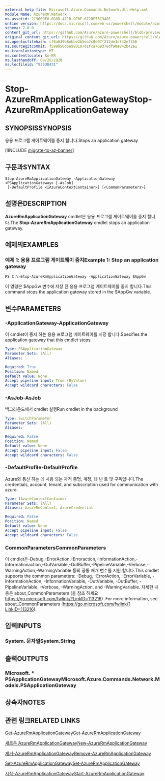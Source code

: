 ```yaml
---
external help file: Microsoft.Azure.Commands.Network.dll-Help.xml
Module Name: AzureRM.Network
ms.assetid: 2C9609E8-0D8B-471B-9F0E-672BF55C3A0E
online version: https://docs.microsoft.com/en-us/powershell/module/azurerm.network/stop-azurermapplicationgateway
schema: 2.0.0
content_git_url: https://github.com/Azure/azure-powershell/blob/preview/src/ResourceManager/Network/Commands.Network/help/Stop-AzureRmApplicationGateway.md
original_content_git_url: https://github.com/Azure/azure-powershell/blob/preview/src/ResourceManager/Network/Commands.Network/help/Stop-AzureRmApplicationGateway.md
ms.openlocfilehash: cf8a639b6ebbe2b5ea7c0e07f212de3c742e7556
ms.sourcegitcommit: f599b50d5e980197d1fca769378df90a842b42a1
ms.translationtype: MT
ms.contentlocale: ko-KR
ms.lasthandoff: 08/20/2020
ms.locfileid: "93530431"
---
```

# <span data-ttu-id="ac9e3-101">Stop-AzureRmApplicationGateway</span><span class="sxs-lookup"><span data-stu-id="ac9e3-101">Stop-AzureRmApplicationGateway</span></span>

## <span data-ttu-id="ac9e3-102">SYNOPSIS</span><span class="sxs-lookup"><span data-stu-id="ac9e3-102">SYNOPSIS</span></span>
<span data-ttu-id="ac9e3-103">응용 프로그램 게이트웨이를 중지 합니다.</span><span class="sxs-lookup"><span data-stu-id="ac9e3-103">Stops an application gateway</span></span>

[!INCLUDE [migrate-to-az-banner](../../includes/migrate-to-az-banner.md)]

## <span data-ttu-id="ac9e3-104">구문과</span><span class="sxs-lookup"><span data-stu-id="ac9e3-104">SYNTAX</span></span>

```
Stop-AzureRmApplicationGateway -ApplicationGateway <PSApplicationGateway> [-AsJob]
 [-DefaultProfile <IAzureContextContainer>] [<CommonParameters>]
```

## <span data-ttu-id="ac9e3-105">설명은</span><span class="sxs-lookup"><span data-stu-id="ac9e3-105">DESCRIPTION</span></span>
<span data-ttu-id="ac9e3-106">**AzureRmApplicationGateway** cmdlet은 응용 프로그램 게이트웨이를 중지 합니다.</span><span class="sxs-lookup"><span data-stu-id="ac9e3-106">The **Stop-AzureRmApplicationGateway** cmdlet stops an application gateway.</span></span>

## <span data-ttu-id="ac9e3-107">예제의</span><span class="sxs-lookup"><span data-stu-id="ac9e3-107">EXAMPLES</span></span>

### <span data-ttu-id="ac9e3-108">예제 1: 응용 프로그램 게이트웨이 중지</span><span class="sxs-lookup"><span data-stu-id="ac9e3-108">Example 1: Stop an application gateway</span></span>
```
PS C:\>Stop-AzureRmApplicationGateway -ApplicationGateway $AppGw
```

<span data-ttu-id="ac9e3-109">이 명령은 $AppGw 변수에 저장 된 응용 프로그램 게이트웨이를 중지 합니다.</span><span class="sxs-lookup"><span data-stu-id="ac9e3-109">This command stops the application gateway stored in the $AppGw variable.</span></span>

## <span data-ttu-id="ac9e3-110">변수</span><span class="sxs-lookup"><span data-stu-id="ac9e3-110">PARAMETERS</span></span>

### <span data-ttu-id="ac9e3-111">-ApplicationGateway</span><span class="sxs-lookup"><span data-stu-id="ac9e3-111">-ApplicationGateway</span></span>
<span data-ttu-id="ac9e3-112">이 cmdlet이 중지 하는 응용 프로그램 게이트웨이를 지정 합니다.</span><span class="sxs-lookup"><span data-stu-id="ac9e3-112">Specifies the application gateway that this cmdlet stops.</span></span>

```yaml
Type: PSApplicationGateway
Parameter Sets: (All)
Aliases: 

Required: True
Position: Named
Default value: None
Accept pipeline input: True (ByValue)
Accept wildcard characters: False
```

### <span data-ttu-id="ac9e3-113">-AsJob</span><span class="sxs-lookup"><span data-stu-id="ac9e3-113">-AsJob</span></span>
<span data-ttu-id="ac9e3-114">백그라운드에서 cmdlet 실행</span><span class="sxs-lookup"><span data-stu-id="ac9e3-114">Run cmdlet in the background</span></span>

```yaml
Type: SwitchParameter
Parameter Sets: (All)
Aliases: 

Required: False
Position: Named
Default value: None
Accept pipeline input: False
Accept wildcard characters: False
```

### <span data-ttu-id="ac9e3-115">-DefaultProfile</span><span class="sxs-lookup"><span data-stu-id="ac9e3-115">-DefaultProfile</span></span>
<span data-ttu-id="ac9e3-116">Azure와 통신 하는 데 사용 되는 자격 증명, 계정, 테 넌 트 및 구독입니다.</span><span class="sxs-lookup"><span data-stu-id="ac9e3-116">The credentials, account, tenant, and subscription used for communication with azure.</span></span>

```yaml
Type: IAzureContextContainer
Parameter Sets: (All)
Aliases: AzureRmContext, AzureCredential

Required: False
Position: Named
Default value: None
Accept pipeline input: False
Accept wildcard characters: False
```

### <span data-ttu-id="ac9e3-117">CommonParameters</span><span class="sxs-lookup"><span data-stu-id="ac9e3-117">CommonParameters</span></span>
<span data-ttu-id="ac9e3-118">이 cmdlet은-Debug,-ErrorAction,-Erroraction,-InformationAction,-Informationaction,-OutVariable,-OutBuffer,-PipelineVariable,-Verbose,-WarningAction,-WarningVariable 등의 공통 매개 변수를 지원 합니다.</span><span class="sxs-lookup"><span data-stu-id="ac9e3-118">This cmdlet supports the common parameters: -Debug, -ErrorAction, -ErrorVariable, -InformationAction, -InformationVariable, -OutVariable, -OutBuffer, -PipelineVariable, -Verbose, -WarningAction, and -WarningVariable.</span></span> <span data-ttu-id="ac9e3-119">자세한 내용은 about_CommonParameters (을 참조 하세요 https://go.microsoft.com/fwlink/?LinkID=113216) .</span><span class="sxs-lookup"><span data-stu-id="ac9e3-119">For more information, see about_CommonParameters (https://go.microsoft.com/fwlink/?LinkID=113216).</span></span>

## <span data-ttu-id="ac9e3-120">입력</span><span class="sxs-lookup"><span data-stu-id="ac9e3-120">INPUTS</span></span>

### <span data-ttu-id="ac9e3-121">System. 문자열</span><span class="sxs-lookup"><span data-stu-id="ac9e3-121">System.String</span></span>

## <span data-ttu-id="ac9e3-122">출력</span><span class="sxs-lookup"><span data-stu-id="ac9e3-122">OUTPUTS</span></span>

### <span data-ttu-id="ac9e3-123">Microsoft. \* PSApplicationGateway</span><span class="sxs-lookup"><span data-stu-id="ac9e3-123">Microsoft.Azure.Commands.Network.Models.PSApplicationGateway</span></span>

## <span data-ttu-id="ac9e3-124">상속자</span><span class="sxs-lookup"><span data-stu-id="ac9e3-124">NOTES</span></span>

## <span data-ttu-id="ac9e3-125">관련 링크</span><span class="sxs-lookup"><span data-stu-id="ac9e3-125">RELATED LINKS</span></span>

[<span data-ttu-id="ac9e3-126">Get-AzureRmApplicationGateway</span><span class="sxs-lookup"><span data-stu-id="ac9e3-126">Get-AzureRmApplicationGateway</span></span>](./Get-AzureRmApplicationGateway.md)

[<span data-ttu-id="ac9e3-127">새로운 AzureRmApplicationGateway</span><span class="sxs-lookup"><span data-stu-id="ac9e3-127">New-AzureRmApplicationGateway</span></span>](./New-AzureRmApplicationGateway.md)

[<span data-ttu-id="ac9e3-128">제거-AzureRmApplicationGateway</span><span class="sxs-lookup"><span data-stu-id="ac9e3-128">Remove-AzureRmApplicationGateway</span></span>](./Remove-AzureRmApplicationGateway.md)

[<span data-ttu-id="ac9e3-129">Set-AzureRmApplicationGateway</span><span class="sxs-lookup"><span data-stu-id="ac9e3-129">Set-AzureRmApplicationGateway</span></span>](./Set-AzureRmApplicationGateway.md)

[<span data-ttu-id="ac9e3-130">시작-AzureRmApplicationGateway</span><span class="sxs-lookup"><span data-stu-id="ac9e3-130">Start-AzureRmApplicationGateway</span></span>](./Start-AzureRmApplicationGateway.md)


